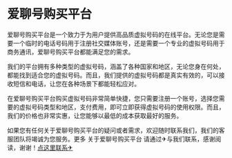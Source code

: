 # 爱聊号购买平台

爱聊号购买平台是一个致力于为用户提供高品质虚拟号码的在线平台。无论您是需要一个临时的电话号码用于注册社交媒体账号，还是需要一个专业的虚拟号码用于商务通讯，爱聊号购买平台都能满足您的需求。

我们的平台拥有多种类型的虚拟号码，涵盖了各种国家和地区，无论您身在何处，都能找到适合您的虚拟号码。而且，我们提供的虚拟号码都是真实有效的，可以接收短信和电话，让您在各种场景下都能轻松应对。

在爱聊号购买平台购买虚拟号码非常简单快捷，您只需要注册一个账号，选择您需要的虚拟号码类型和地区，支付费用，即可立即获得虚拟号码的使用权限。而且，我们的价格也非常实惠，让您能够以最低的成本获取最好的服务。

如果您有任何关于爱聊号购买平台的疑问或者需求，欢迎随时联系我们，我们的客服团队将竭诚为您服务。更多 关于爱聊号购买平台 请通过✈与我们联系，感谢阅读，谢谢！[点这里联系✈](https://ss.k02.cc)